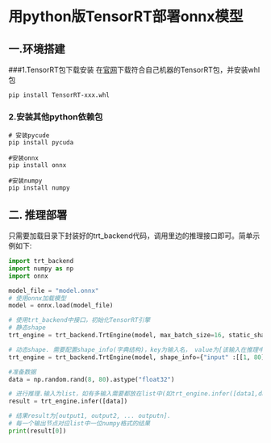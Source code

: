 # 用python版TensorRT部署onnx模型

## 一.环境搭建
###1.TensorRT包下载安装
在[官网](https://developer.download.nvidia.cn/compute/redist/nvidia-tensorrt)下载符合自己机器的TensorRT包，并安装whl包
```
pip install TensorRT-xxx.whl
```

### 2.安装其他python依赖包
```
# 安装pycude
pip install pycuda

#安装onnx
pip install onnx

#安装numpy
pip install numpy
```

## 二. 推理部署
只需要加载目录下封装好的trt_backend代码，调用里边的推理接口即可。简单示例如下:
```python
import trt_backend
import numpy as np
import onnx

model_file = "model.onnx"
# 使用onnx加载模型
model = onnx.load(model_file)

# 使用trt_backend中接口，初始化TensorRT引擎
# 静态shape
trt_engine = trt_backend.TrtEngine(model, max_batch_size=16, static_shape=True)

# 动态shape. 需要配置shape_info(字典结构)，key为输入名， value为[该输入在推理中的最小形状(min_shape)、最常用的形状(opt_shape)、最大形状(max_shape)]
trt_engine = trt_backend.TrtEngine(model, shape_info={"input" :[[1, 80], [10, 80], [16, 80]]}, max_batch_size=16, static_shape=False)

#准备数据
data = np.random.rand(8, 80).astype("float32")

# 进行推理.输入为list，如有多输入需要都放在list中(如trt_engine.infer([data1,data2]))
result = trt_engine.infer([data])

# 结果result为[output1, output2, ... outputn]. 
# 每一个输出节点对应list中一位numpy格式的结果
print(result[0])
```
